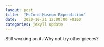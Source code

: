```yaml
---
layout: post
title:  "McCord Museum Expendition"
date:   2020-10-21 12:00:00 +0100
categories: jekyll update
---
```

Still working on it. Why not try other pieces?